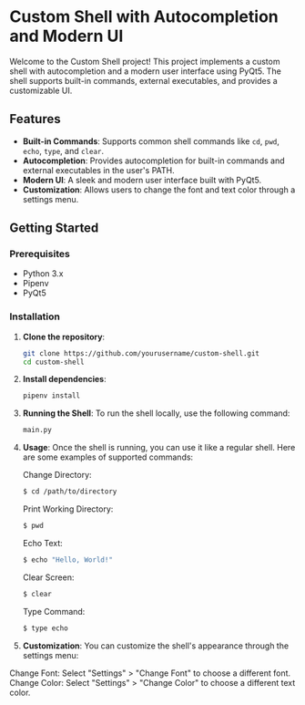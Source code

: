 # Custom Shell with Autocompletion and Modern UI

Welcome to the Custom Shell project! This project implements a custom shell with autocompletion and a modern user interface using PyQt5. The shell supports built-in commands, external executables, and provides a customizable UI.

## Features

- **Built-in Commands**: Supports common shell commands like `cd`, `pwd`, `echo`, `type`, and `clear`.
- **Autocompletion**: Provides autocompletion for built-in commands and external executables in the user's PATH.
- **Modern UI**: A sleek and modern user interface built with PyQt5.
- **Customization**: Allows users to change the font and text color through a settings menu.

## Getting Started

### Prerequisites

- Python 3.x
- Pipenv
- PyQt5

### Installation

1. **Clone the repository**:
   ```sh
   git clone https://github.com/yourusername/custom-shell.git
   cd custom-shell

2. **Install dependencies**:
   ```sh
   pipenv install

3. **Running the Shell**:
   To run the shell locally, use the following command:
   ```sh
   main.py

4. **Usage**:
   Once the shell is running, you can use it like a regular shell. Here are some examples of supported commands:

   Change Directory:
   ```sh
   $ cd /path/to/directory
   ```
   Print Working Directory:
   ```sh
   $ pwd
   ```
   Echo Text:
   ```sh 
   $ echo "Hello, World!"
   ```
   Clear Screen:
   ```sh
   $ clear
   ```
   Type Command:
   ```sh
   $ type echo
   ```

5. **Customization**:
You can customize the shell's appearance through the settings menu:

Change Font: Select "Settings" > "Change Font" to choose a different font.
Change Color: Select "Settings" > "Change Color" to choose a different text color.